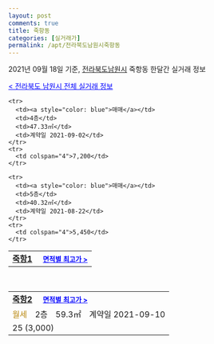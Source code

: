 ```yaml
---
layout: post
comments: true
title: 죽항동
categories: [실거래가]
permalink: /apt/전라북도남원시죽항동
---
```


2021년 09월 18일 기준, <a href="/apt/전라북도남원시">전라북도남원시</a> 죽항동 한달간 실거래 정보

<a style="color: blue;" href="/apt/전라북도남원시">< 전라북도 남원시 전체 실거래 정보</a>
<!---- start ---->
<table>
  <tr>
    <td colspan="4" style="font-weight: bold;"><a href="/apt/전라북도남원시죽항동죽항1">죽항1</a> &nbsp;&nbsp;&nbsp; <a style="color: blue; font-size: smaller;" href="/apt/전라북도남원시죽항동죽항1">면적별 최고가 ></a></td>
  </tr>
    
    <tr>
      <td><a style="color: blue">매매</a></td>
      <td>4층</td>
      <td>47.33㎡</td>
      <td>계약일 2021-09-02</td>
    </tr>
    <tr>
      <td colspan="4">7,200</td>
    </tr>
      
    <tr>
      <td><a style="color: blue">매매</a></td>
      <td>5층</td>
      <td>40.32㎡</td>
      <td>계약일 2021-08-22</td>
    </tr>
    <tr>
      <td colspan="4">5,450</td>
    </tr>
      
</table>
<br>
<table>
  <tr>
    <td colspan="4" style="font-weight: bold;"><a href="/apt/전라북도남원시죽항동죽항2">죽항2</a> &nbsp;&nbsp;&nbsp; <a style="color: blue; font-size: smaller;" href="/apt/전라북도남원시죽항동죽항2">면적별 최고가 ></a></td>
  </tr>
    
  <tr>
    <td><a style="color: darkgoldenrod">월세</a></td>
    <td>2층</td>
    <td>59.3㎡</td>
    <td>계약일 2021-09-10</td>
  </tr>
  <tr>
    <td colspan="4">25 (3,000)</td>
  </tr>
    
</table>
<!---- end ---->
    